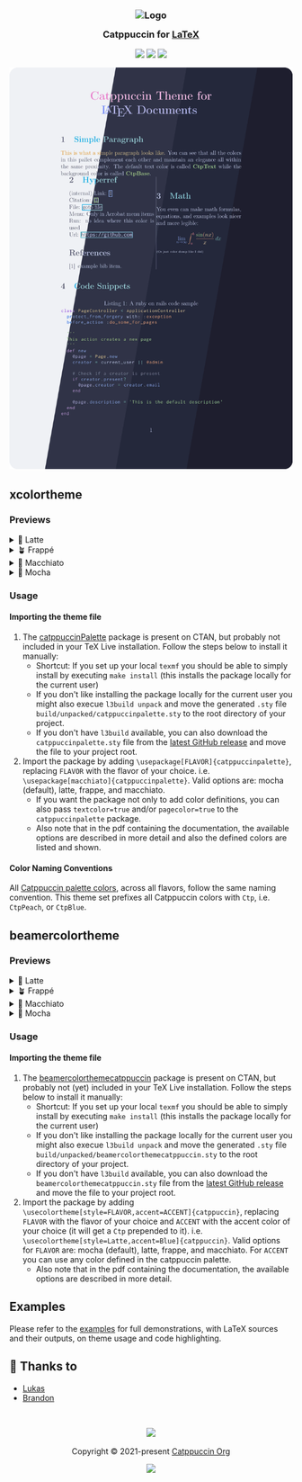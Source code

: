 <h3 align="center">
	<img src="https://raw.githubusercontent.com/catppuccin/catppuccin/main/assets/logos/exports/1544x1544_circle.png" width="100" alt="Logo"/><br/>
	<img src="https://raw.githubusercontent.com/catppuccin/catppuccin/main/assets/misc/transparent.png" height="30" width="0px"/>
	Catppuccin for <a href="https://www.latex-project.org/">LaTeX</a>
	<img src="https://raw.githubusercontent.com/catppuccin/catppuccin/main/assets/misc/transparent.png" height="30" width="0px"/>
</h3>

<p align="center">
  <a href="https://github.com/catppuccin/latex/stargazers"><img src="https://img.shields.io/github/stars/catppuccin/latex?colorA=363a4f&colorB=b7bdf8&style=for-the-badge"></a>
  <a href="https://github.com/catppuccin/latex/issues"><img src="https://img.shields.io/github/issues/catppuccin/latex?colorA=363a4f&colorB=f5a97f&style=for-the-badge"></a>
  <a href="https://github.com/catppuccin/latex/contributors"><img src="https://img.shields.io/github/contributors/catppuccin/latex?colorA=363a4f&colorB=a6da95&style=for-the-badge"></a>
</p>

<p align="center">
	<img src="assets/preview.webp"/>
</p>

## xcolortheme

### Previews

<details>
<summary>🌻 Latte</summary>
<img src="assets/latte.webp"/>
</details>
<details>
<summary>🪴 Frappé</summary>
<img src="assets/frappe.webp"/>
</details>
<details>
<summary>🌺 Macchiato</summary>
<img src="assets/macchiato.webp"/>
</details>
<details>
<summary>🌿 Mocha</summary>
<img src="assets/mocha.webp"/>
</details>

### Usage

#### Importing the theme file
1. The [catppuccinPalette](https://www.ctan.org/pkg/catppuccinpalette) package is present on CTAN, but probably not included in your TeX Live installation. Follow the steps below to install it manually:
    - Shortcut: If you set up your local `texmf` you should be able to simply install by executing `make install` (this installs the package locally for the current user)
    - If you don't like installing the package locally for the current user you might also execue `l3build unpack` and move the generated `.sty` file `build/unpacked/catppuccinpalette.sty` to the root directory of your project.
    - If you don't have `l3build` available, you can also download the `catppuccinpalette.sty` file from the [latest GitHub release](https://github.com/catppuccin/latex/releases/latest) and move the file to your project root.
2. Import the package by adding `\usepackage[FLAVOR]{catppuccinpalette}`, replacing `FLAVOR` with the flavor of your choice. i.e. `\usepackage[macchiato]{catppuccinpalette}`. Valid options are: mocha (default), latte, frappe, and macchiato.
    - If you want the package not only to add color definitions, you can also pass `textcolor=true` and/or `pagecolor=true` to the `catppuccinpalette` package.
    - Also note that in the pdf containing the documentation, the available options are described in more detail and also the defined colors are listed and shown.

#### Color Naming Conventions

All [Catppuccin palette colors](https://github.com/catppuccin/catppuccin#-palette), across all flavors, follow the same naming convention. This theme set prefixes all Catppuccin colors with `Ctp`, i.e. `CtpPeach`, or `CtpBlue`. 

## beamercolortheme

### Previews

<details>
<summary>🌻 Latte</summary>
<img src="assets/beamer-latte.webp"/>
</details>
<details>
<summary>🪴 Frappé</summary>
<img src="assets/beamer-frappe.webp"/>
</details>
<details>
<summary>🌺 Macchiato</summary>
<img src="assets/beamer-macchiato.webp"/>
</details>
<details>
<summary>🌿 Mocha</summary>
<img src="assets/beamer-mocha.webp"/>
</details>

### Usage

#### Importing the theme file
1. The [beamercolorthemecatppuccin](https://www.ctan.org/pkg/beamercolorthemecatppuccin) package is present on CTAN, but probably not (yet) included in your TeX Live installation. Follow the steps below to install it manually:
    - Shortcut: If you set up your local `texmf` you should be able to simply install by executing `make install` (this installs the package locally for the current user)
    - If you don't like installing the package locally for the current user you might also execue `l3build unpack` and move the generated `.sty` file `build/unpacked/beamercolorthemecatppuccin.sty` to the root directory of your project.
    - If you don't have `l3build` available, you can also download the `beamercolorthemecatppuccin.sty` file from the [latest GitHub release](https://github.com/catppuccin/latex/releases/latest) and move the file to your project root.
2. Import the package by adding `\usecolortheme[style=FLAVOR,accent=ACCENT]{catppuccin}`, replacing `FLAVOR` with the flavor of your choice and `ACCENT` with the accent color of your choice (it will get a `Ctp` prepended to it). i.e. `\usecolortheme[style=Latte,accent=Blue]{catppuccin}`. Valid options for `FLAVOR` are: mocha (default), latte, frappe, and macchiato. For `ACCENT` you can use any color defined in the catppuccin palette.
    - Also note that in the pdf containing the documentation, the available options are described in more detail.

## Examples

Please refer to the [examples](https://github.com/catppuccin/latex/tree/main/examples) for full demonstrations, with LaTeX sources and their outputs, on theme usage and code highlighting.

## 💝 Thanks to

- [Lukas](https://github.com/atticus-sullivan)
- [Brandon](https://github.com/walshyb)

&nbsp;

<p align="center">
	<img src="https://raw.githubusercontent.com/catppuccin/catppuccin/main/assets/footers/gray0_ctp_on_line.svg?sanitize=true" />
</p>

<p align="center">
	Copyright &copy; 2021-present <a href="https://github.com/catppuccin" target="_blank">Catppuccin Org</a>
</p>

<p align="center">
	<a href="https://github.com/catppuccin/catppuccin/blob/main/LICENSE"><img src="https://img.shields.io/static/v1.svg?style=for-the-badge&label=License&message=MIT&logoColor=d9e0ee&colorA=363a4f&colorB=b7bdf8"/></a>
</p>

